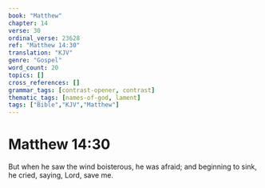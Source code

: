 ```yaml
---
book: "Matthew"
chapter: 14
verse: 30
ordinal_verse: 23628
ref: "Matthew 14:30"
translation: "KJV"
genre: "Gospel"
word_count: 20
topics: []
cross_references: []
grammar_tags: [contrast-opener, contrast]
thematic_tags: [names-of-god, lament]
tags: ["Bible","KJV","Matthew"]
---
```


# Matthew 14:30

But when he saw the wind boisterous, he was afraid; and beginning to sink, he cried, saying, Lord, save me.

